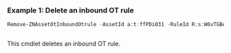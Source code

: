 ### Example 1: Delete an inbound OT rule
```powershell
Remove-ZNAssetOtInboundOtrule -AssetId a:t:ffPDi031 -RuleId R:s:W6vTGBA6
```

```output

```

This cmdlet deletes an inbound OT rule.
